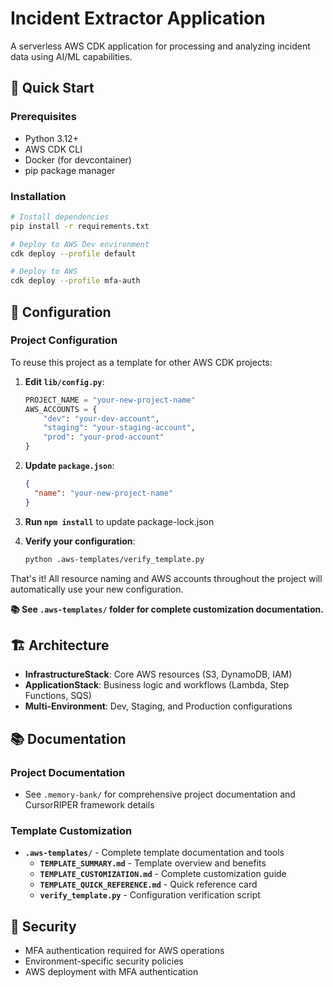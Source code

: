 # Incident Extractor Application

A serverless AWS CDK application for processing and analyzing incident data using AI/ML capabilities.

## 🚀 Quick Start

### Prerequisites
- Python 3.12+
- AWS CDK CLI
- Docker (for devcontainer)
- pip package manager

### Installation
```bash
# Install dependencies
pip install -r requirements.txt

# Deploy to AWS Dev environment
cdk deploy --profile default

# Deploy to AWS
cdk deploy --profile mfa-auth
```

## 🔧 Configuration

### Project Configuration
To reuse this project as a template for other AWS CDK projects:

1. **Edit `lib/config.py`**:
   ```python
   PROJECT_NAME = "your-new-project-name"
   AWS_ACCOUNTS = {
       "dev": "your-dev-account",
       "staging": "your-staging-account", 
       "prod": "your-prod-account"
   }
   ```

2. **Update `package.json`**:
   ```json
   {
     "name": "your-new-project-name"
   }
   ```

3. **Run `npm install`** to update package-lock.json

4. **Verify your configuration**:
   ```bash
   python .aws-templates/verify_template.py
   ```

That's it! All resource naming and AWS accounts throughout the project will automatically use your new configuration.

**📚 See `.aws-templates/` folder for complete customization documentation.**

## 🏗️ Architecture

- **InfrastructureStack**: Core AWS resources (S3, DynamoDB, IAM)
- **ApplicationStack**: Business logic and workflows (Lambda, Step Functions, SQS)
- **Multi-Environment**: Dev, Staging, and Production configurations

## 📚 Documentation

### **Project Documentation**
- See `.memory-bank/` for comprehensive project documentation and CursorRIPER framework details

### **Template Customization**
- **`.aws-templates/`** - Complete template documentation and tools
  - **`TEMPLATE_SUMMARY.md`** - Template overview and benefits
  - **`TEMPLATE_CUSTOMIZATION.md`** - Complete customization guide
  - **`TEMPLATE_QUICK_REFERENCE.md`** - Quick reference card
  - **`verify_template.py`** - Configuration verification script

## 🔐 Security

- MFA authentication required for AWS operations
- Environment-specific security policies
- AWS deployment with MFA authentication